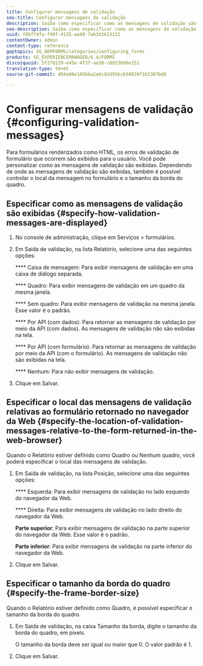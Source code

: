 ```yaml
---
title: Configurar mensagens de validação
seo-title: Configurar mensagens de validação
description: Saiba como especificar como as mensagens de validação são exibidas e seu local relativo ao formulário retornado no navegador da Web.
seo-description: Saiba como especificar como as mensagens de validação são exibidas e seu local relativo ao formulário retornado no navegador da Web.
uuid: f6bff4fa-f90f-4135-ae40-7ab3d3613122
contentOwner: admin
content-type: reference
geptopics: SG_AEMFORMS/categories/configuring_forms
products: SG_EXPERIENCEMANAGER/6.4/FORMS
discoiquuid: 5f2f8129-e45e-4f3f-ae30-c09330d0e152
translation-type: tm+mt
source-git-commit: d04e08e105bba2e6c92d93bcb58839f1b5307bd8

---
```



# Configurar mensagens de validação {#configuring-validation-messages}

Para formulários renderizados como HTML, os erros de validação de formulário que ocorrem são exibidos para o usuário. Você pode personalizar como as mensagens de validação são exibidas. Dependendo de onde as mensagens de validação são exibidas, também é possível controlar o local da mensagem no formulário e o tamanho da borda do quadro.

## Especificar como as mensagens de validação são exibidas {#specify-how-validation-messages-are-displayed}

1. No console de administração, clique em Serviços > formulários.
1. Em Saída de validação, na lista Relatório, selecione uma das seguintes opções:

   **** Caixa de mensagem: Para exibir mensagens de validação em uma caixa de diálogo separada.

   **** Quadro: Para exibir mensagens de validação em um quadro da mesma janela.

   **** Sem quadro: Para exibir mensagens de validação na mesma janela. Esse valor é o padrão.

   **** Por API (com dados): Para retornar as mensagens de validação por meio da API (com dados). As mensagens de validação não são exibidas na tela.

   **** Por API (com formulário): Para retornar as mensagens de validação por meio da API (com o formulário). As mensagens de validação não são exibidas na tela.

   **** Nenhum: Para não exibir mensagens de validação.

1. Clique em Salvar.

## Especificar o local das mensagens de validação relativas ao formulário retornado no navegador da Web {#specify-the-location-of-validation-messages-relative-to-the-form-returned-in-the-web-browser}

Quando o Relatório estiver definido como Quadro ou Nenhum quadro, você poderá especificar o local das mensagens de validação.

1. Em Saída de validação, na lista Posição, selecione uma das seguintes opções:

   **** Esquerda: Para exibir mensagens de validação no lado esquerdo do navegador da Web.

   **** Direita: Para exibir mensagens de validação no lado direito do navegador da Web.

   **Parte superior**: Para exibir mensagens de validação na parte superior do navegador da Web. Esse valor é o padrão.

   **Parte inferior**: Para exibir mensagens de validação na parte inferior do navegador da Web.

1. Clique em Salvar.

## Especificar o tamanho da borda do quadro {#specify-the-frame-border-size}

Quando o Relatório estiver definido como Quadro, é possível especificar o tamanho da borda do quadro.

1. Em Saída de validação, na caixa Tamanho da borda, digite o tamanho da borda do quadro, em pixels.

   O tamanho da borda deve ser igual ou maior que 0. O valor padrão é 1.

1. Clique em Salvar.

